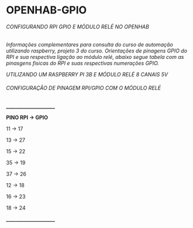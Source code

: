 # OPENHAB-GPIO
###### CONFIGURANDO RPI GPIO E MÓDULO RELÉ NO OPENHAB

*Informações complementares para consulta do curso de automação utilizando raspberry, projeto 3 do curso. Orientações de pinagens GPIO do RPI e sua respectiva ligação ao módulo relé, abaixo segue tabela com as pinasgens fisicas do RPI e suas respectivas numerações GPIO.*

*UTILIZANDO UM RASPBERRY PI 3B E MÓDULO RELÉ 8 CANAIS 5V*


###### CONFIGURAÇÃO DE PINAGEM RPI/GPIO COM O MÓDULO RELÉ
**____________________**

**PINO RPI	-> GPIO**

11   ->     17

13   ->     27

15   ->     22

35   ->     19

37   ->     26

12   ->     18

16   ->     23

18   ->     24

**____________________**
